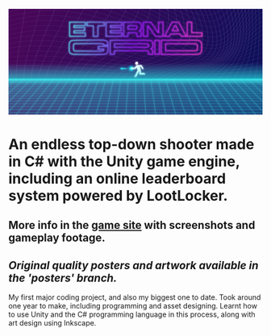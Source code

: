 ![game banner](https://github.com/desolaterobot/eternal-grid/blob/posters/site-banner.png)

# An endless top-down shooter made in C# with the Unity game engine, including an online leaderboard system powered by LootLocker.
## More info in the [game site](http://desolaterobot.itch.io/eternal-grid) with screenshots and gameplay footage.
## *Original quality posters and artwork available in the 'posters' branch.*

My first major coding project, and also my biggest one to date. Took around one year to make, including programming and asset designing. Learnt how to use Unity and the C# programming language in this process, along with art design using Inkscape. 
